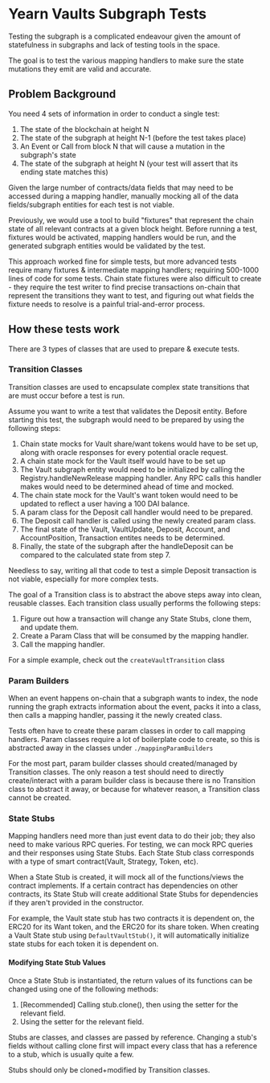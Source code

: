 # Yearn Vaults Subgraph Tests

Testing the subgraph is a complicated endeavour given the amount of statefulness in subgraphs and lack of testing tools in the space.

The goal is to test the various mapping handlers to make sure the state mutations they emit are valid and accurate.

## Problem Background

You need 4 sets of information in order to conduct a single test:

1. The state of the blockchain at height N
2. The state of the subgraph at height N-1 (before the test takes place)
3. An Event or Call from block N that will cause a mutation in the subgraph's state
4. The state of the subgraph at height N (your test will assert that its ending state matches this)

Given the large number of contracts/data fields that may need to be accessed during a mapping handler, manually mocking all of the data fields/subgraph entities for each test is not viable.

Previously, we would use a tool to build "fixtures" that represent the chain state of all relevant contracts at a given block height. Before running a test, fixtures would be activated, mapping handlers would be run, and the generated subgraph entities would be validated by the test.

This approach worked fine for simple tests, but more advanced tests require many fixtures & intermediate mapping handlers; requiring 500-1000 lines of code for some tests. Chain state fixtures were also difficult to create - they require the test writer to find precise transactions on-chain that represent the transitions they want to test, and figuring out what fields the fixture needs to resolve is a painful trial-and-error process.

## How these tests work

There are 3 types of classes that are used to prepare & execute tests.

### Transition Classes

Transition classes are used to encapsulate complex state transitions that are must occur before a test is run.

Assume you want to write a test that validates the Deposit entity. Before starting this test, the subgraph would need to be prepared by using the following steps:

1. Chain state mocks for Vault share/want tokens would have to be set up, along with oracle responses for every potential oracle request.
2. A chain state mock for the Vault itself would have to be set up
3. The Vault subgraph entity would need to be initialized by calling the Registry.handleNewRelease mapping handler. Any RPC calls this handler makes would need to be determined ahead of time and mocked.
4. The chain state mock for the Vault's want token would need to be updated to reflect a user having a 100 DAI balance.
5. A param class for the Deposit call handler would need to be prepared.
6. The Deposit call handler is called using the newly created param class.
7. The final state of the Vault, VaultUpdate, Deposit, Account, and AccountPosition, Transaction entites needs to be determined.
8. Finally, the state of the subgraph after the handleDeposit can be compared to the calculated state from step 7.

Needless to say, writing all that code to test a simple Deposit transaction is not viable, especially for more complex tests.

The goal of a Transition class is to abstract the above steps away into clean, reusable classes. Each transition class usually performs the following steps:

1. Figure out how a transaction will change any State Stubs, clone them, and update them.
2. Create a Param Class that will be consumed by the mapping handler.
3. Call the mapping handler.

For a simple example, check out the `createVaultTransition` class

### Param Builders

When an event happens on-chain that a subgraph wants to index, the node running the graph extracts information about the event, packs it into a class, then calls a mapping handler, passing it the newly created class.

Tests often have to create these param classes in order to call mapping handlers. Param classes require a lot of boilerplate code to create, so this is abstracted away in the classes under `./mappingParamBuilders`

For the most part, param builder classes should created/managed by Transition classes. The only reason a test should need to directly create/interact with a param builder class is because there is no Transition class to abstract it away, or because for whatever reason, a Transition class cannot be created.

### State Stubs

Mapping handlers need more than just event data to do their job; they also need to make various RPC queries. For testing, we can mock RPC queries and their responses using State Stubs. Each State Stub class corresponds with a type of smart contract(Vault, Strategy, Token, etc).

When a State Stub is created, it will mock all of the functions/views the contract implements. If a certain contract has dependencies on other contracts, its State Stub will create additional State Stubs for dependencies if they aren't provided in the constructor.

For example, the Vault state stub has two contracts it is dependent on, the ERC20 for its Want token, and the ERC20 for its share token. When creating a Vault State stub using `DefaultVaultStub()`, it will automatically initialize state stubs for each token it is dependent on.

#### Modifying State Stub Values

Once a State Stub is instantiated, the return values of its functions can be changed using one of the following methods:

1. [Recommended] Calling stub.clone(), then using the setter for the relevant field.
2. Using the setter for the relevant field.

Stubs are classes, and classes are passed by reference. Changing a stub's fields without calling clone first will impact every class that has a reference to a stub, which is usually quite a few.

Stubs should only be cloned+modified by Transition classes.
